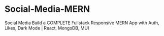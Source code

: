 # Social-Media-MERN
Social Media Build a COMPLETE Fullstack Responsive MERN App with Auth, Likes, Dark Mode | React, MongoDB, MUI
